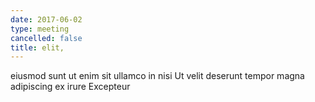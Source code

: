 ```yaml
---
date: 2017-06-02
type: meeting
cancelled: false
title: elit,
---
```

eiusmod sunt ut enim sit ullamco in nisi Ut velit deserunt tempor magna adipiscing ex irure Excepteur